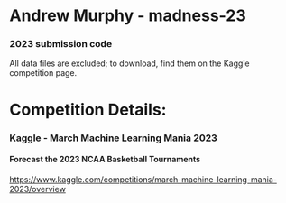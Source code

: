 # Andrew Murphy - madness-23
### 2023 submission code 
All data files are excluded; to download, find them on the Kaggle competition page.

# Competition Details:
### Kaggle - March Machine Learning Mania 2023
#### Forecast the 2023 NCAA Basketball Tournaments
https://www.kaggle.com/competitions/march-machine-learning-mania-2023/overview
